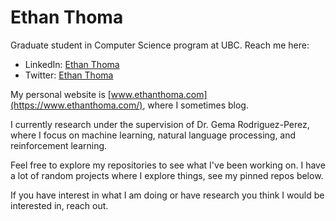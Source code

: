 # Ethan Thoma 

Graduate student in Computer Science program at UBC. Reach me here:

- LinkedIn: [Ethan Thoma](https://www.linkedin.com/in/ethanthoma/)
- Twitter: [Ethan Thoma](https://twitter.com/EthanBThoma)

My personal website is [www.ethanthoma.com](https://www.ethanthoma.com/), where I sometimes blog.

I currently research under the supervision of Dr. Gema Rodriguez-Perez, where I focus on machine learning, natural language processing, and reinforcement learning.

Feel free to explore my repositories to see what I've been working on.
I have a lot of random projects where I explore things, see my pinned repos below.

If you have interest in what I am doing or have research you think I would be interested in, reach out.
